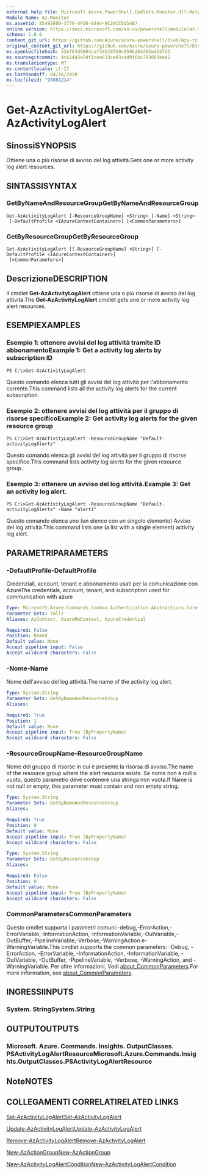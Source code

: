 ```yaml
---
external help file: Microsoft.Azure.PowerShell.Cmdlets.Monitor.dll-Help.xml
Module Name: Az.Monitor
ms.assetid: 85492E00-3776-4F20-A444-9C28CC6154B7
online version: https://docs.microsoft.com/en-us/powershell/module/az.monitor/get-azactivitylogalert
schema: 2.0.0
content_git_url: https://github.com/Azure/azure-powershell/blob/Azs-tzl/src/Monitor/Monitor/help/Get-AzActivityLogAlert.md
original_content_git_url: https://github.com/Azure/azure-powershell/blob/Azs-tzl/src/Monitor/Monitor/help/Get-AzActivityLogAlert.md
ms.openlocfilehash: 42ef63d9884cef45b107b9c959b264402e4347d1
ms.sourcegitcommit: 4c61442a2df1cee633ce93cad9f6bc793803baa2
ms.translationtype: MT
ms.contentlocale: it-IT
ms.lasthandoff: 04/16/2020
ms.locfileid: "93861214"
---
```

# <span data-ttu-id="fbe1d-101">Get-AzActivityLogAlert</span><span class="sxs-lookup"><span data-stu-id="fbe1d-101">Get-AzActivityLogAlert</span></span>

## <span data-ttu-id="fbe1d-102">Sinossi</span><span class="sxs-lookup"><span data-stu-id="fbe1d-102">SYNOPSIS</span></span>
<span data-ttu-id="fbe1d-103">Ottiene una o più risorse di avviso del log attività.</span><span class="sxs-lookup"><span data-stu-id="fbe1d-103">Gets one or more activity log alert resources.</span></span>

## <span data-ttu-id="fbe1d-104">SINTASSI</span><span class="sxs-lookup"><span data-stu-id="fbe1d-104">SYNTAX</span></span>

### <span data-ttu-id="fbe1d-105">GetByNameAndResourceGroup</span><span class="sxs-lookup"><span data-stu-id="fbe1d-105">GetByNameAndResourceGroup</span></span>
```
Get-AzActivityLogAlert [-ResourceGroupName] <String> [-Name] <String>
 [-DefaultProfile <IAzureContextContainer>] [<CommonParameters>]
```

### <span data-ttu-id="fbe1d-106">GetByResourceGroup</span><span class="sxs-lookup"><span data-stu-id="fbe1d-106">GetByResourceGroup</span></span>
```
Get-AzActivityLogAlert [[-ResourceGroupName] <String>] [-DefaultProfile <IAzureContextContainer>]
 [<CommonParameters>]
```

## <span data-ttu-id="fbe1d-107">Descrizione</span><span class="sxs-lookup"><span data-stu-id="fbe1d-107">DESCRIPTION</span></span>
<span data-ttu-id="fbe1d-108">Il cmdlet **Get-AzActivityLogAlert** ottiene una o più risorse di avviso del log attività.</span><span class="sxs-lookup"><span data-stu-id="fbe1d-108">The **Get-AzActivityLogAlert** cmdlet gets one or more activity log alert resources.</span></span>

## <span data-ttu-id="fbe1d-109">ESEMPI</span><span class="sxs-lookup"><span data-stu-id="fbe1d-109">EXAMPLES</span></span>

### <span data-ttu-id="fbe1d-110">Esempio 1: ottenere avvisi del log attività tramite ID abbonamento</span><span class="sxs-lookup"><span data-stu-id="fbe1d-110">Example 1: Get a activity log alerts by subscription ID</span></span>
```
PS C:\>Get-AzActivityLogAlert
```

<span data-ttu-id="fbe1d-111">Questo comando elenca tutti gli avvisi del log attività per l'abbonamento corrente.</span><span class="sxs-lookup"><span data-stu-id="fbe1d-111">This command lists all the activity log alerts for the current subscription.</span></span>

### <span data-ttu-id="fbe1d-112">Esempio 2: ottenere avvisi del log attività per il gruppo di risorse specifico</span><span class="sxs-lookup"><span data-stu-id="fbe1d-112">Example 2: Get activity log alerts for the given resource group</span></span>
```
PS C:\>Get-AzActivityLogAlert -ResourceGroupName "Default-activityLogAlerts"
```

<span data-ttu-id="fbe1d-113">Questo comando elenca gli avvisi del log attività per il gruppo di risorse specifico.</span><span class="sxs-lookup"><span data-stu-id="fbe1d-113">This command lists activity log alerts for the given resource group.</span></span>

### <span data-ttu-id="fbe1d-114">Esempio 3: ottenere un avviso del log attività.</span><span class="sxs-lookup"><span data-stu-id="fbe1d-114">Example 3: Get an activity log alert.</span></span>
```
PS C:\>Get-AzActivityLogAlert -ResourceGroupName "Default-activityLogAlerts" -Name "alert1"
```

<span data-ttu-id="fbe1d-115">Questo comando elenca uno (un elenco con un singolo elemento) Avviso del log attività.</span><span class="sxs-lookup"><span data-stu-id="fbe1d-115">This command lists one (a list with a single element) activity log alert.</span></span>

## <span data-ttu-id="fbe1d-116">PARAMETRI</span><span class="sxs-lookup"><span data-stu-id="fbe1d-116">PARAMETERS</span></span>

### <span data-ttu-id="fbe1d-117">-DefaultProfile</span><span class="sxs-lookup"><span data-stu-id="fbe1d-117">-DefaultProfile</span></span>
<span data-ttu-id="fbe1d-118">Credenziali, account, tenant e abbonamento usati per la comunicazione con Azure</span><span class="sxs-lookup"><span data-stu-id="fbe1d-118">The credentials, account, tenant, and subscription used for communication with azure</span></span>

```yaml
Type: Microsoft.Azure.Commands.Common.Authentication.Abstractions.Core.IAzureContextContainer
Parameter Sets: (All)
Aliases: AzContext, AzureRmContext, AzureCredential

Required: False
Position: Named
Default value: None
Accept pipeline input: False
Accept wildcard characters: False
```

### <span data-ttu-id="fbe1d-119">-Nome</span><span class="sxs-lookup"><span data-stu-id="fbe1d-119">-Name</span></span>
<span data-ttu-id="fbe1d-120">Nome dell'avviso del log attività.</span><span class="sxs-lookup"><span data-stu-id="fbe1d-120">The name of the activity log alert.</span></span>

```yaml
Type: System.String
Parameter Sets: GetByNameAndResourceGroup
Aliases:

Required: True
Position: 1
Default value: None
Accept pipeline input: True (ByPropertyName)
Accept wildcard characters: False
```

### <span data-ttu-id="fbe1d-121">-ResourceGroupName</span><span class="sxs-lookup"><span data-stu-id="fbe1d-121">-ResourceGroupName</span></span>
<span data-ttu-id="fbe1d-122">Nome del gruppo di risorse in cui è presente la risorsa di avviso.</span><span class="sxs-lookup"><span data-stu-id="fbe1d-122">The name of the resource group where the alert resource exists.</span></span>
<span data-ttu-id="fbe1d-123">Se nome non è null o vuoto, questo parametro deve contenere una stringa non vuota.</span><span class="sxs-lookup"><span data-stu-id="fbe1d-123">If Name is not null or empty, this parameter must contain and non empty string.</span></span>

```yaml
Type: System.String
Parameter Sets: GetByNameAndResourceGroup
Aliases:

Required: True
Position: 0
Default value: None
Accept pipeline input: True (ByPropertyName)
Accept wildcard characters: False
```

```yaml
Type: System.String
Parameter Sets: GetByResourceGroup
Aliases:

Required: False
Position: 0
Default value: None
Accept pipeline input: True (ByPropertyName)
Accept wildcard characters: False
```

### <span data-ttu-id="fbe1d-124">CommonParameters</span><span class="sxs-lookup"><span data-stu-id="fbe1d-124">CommonParameters</span></span>
<span data-ttu-id="fbe1d-125">Questo cmdlet supporta i parametri comuni:-debug,-ErrorAction,-ErrorVariable,-InformationAction,-InformationVariable,-OutVariable,-OutBuffer,-PipelineVariable,-Verbose,-WarningAction e-WarningVariable.</span><span class="sxs-lookup"><span data-stu-id="fbe1d-125">This cmdlet supports the common parameters: -Debug, -ErrorAction, -ErrorVariable, -InformationAction, -InformationVariable, -OutVariable, -OutBuffer, -PipelineVariable, -Verbose, -WarningAction, and -WarningVariable.</span></span> <span data-ttu-id="fbe1d-126">Per altre informazioni, Vedi [about_CommonParameters](http://go.microsoft.com/fwlink/?LinkID=113216).</span><span class="sxs-lookup"><span data-stu-id="fbe1d-126">For more information, see [about_CommonParameters](http://go.microsoft.com/fwlink/?LinkID=113216).</span></span>

## <span data-ttu-id="fbe1d-127">INGRESSI</span><span class="sxs-lookup"><span data-stu-id="fbe1d-127">INPUTS</span></span>

### <span data-ttu-id="fbe1d-128">System. String</span><span class="sxs-lookup"><span data-stu-id="fbe1d-128">System.String</span></span>

## <span data-ttu-id="fbe1d-129">OUTPUT</span><span class="sxs-lookup"><span data-stu-id="fbe1d-129">OUTPUTS</span></span>

### <span data-ttu-id="fbe1d-130">Microsoft. Azure. Commands. Insights. OutputClasses. PSActivityLogAlertResource</span><span class="sxs-lookup"><span data-stu-id="fbe1d-130">Microsoft.Azure.Commands.Insights.OutputClasses.PSActivityLogAlertResource</span></span>

## <span data-ttu-id="fbe1d-131">Note</span><span class="sxs-lookup"><span data-stu-id="fbe1d-131">NOTES</span></span>

## <span data-ttu-id="fbe1d-132">COLLEGAMENTI CORRELATI</span><span class="sxs-lookup"><span data-stu-id="fbe1d-132">RELATED LINKS</span></span>

[<span data-ttu-id="fbe1d-133">Set-AzActivityLogAlert</span><span class="sxs-lookup"><span data-stu-id="fbe1d-133">Set-AzActivityLogAlert</span></span>](./Set-AzActivityLogAlert.md)

[<span data-ttu-id="fbe1d-134">Update-AzActivityLogAlert</span><span class="sxs-lookup"><span data-stu-id="fbe1d-134">Update-AzActivityLogAlert</span></span>](./Update-AzActivityLogAlert.md)

[<span data-ttu-id="fbe1d-135">Remove-AzActivityLogAlert</span><span class="sxs-lookup"><span data-stu-id="fbe1d-135">Remove-AzActivityLogAlert</span></span>](./Remove-AzActivityLogAlert.md)

[<span data-ttu-id="fbe1d-136">New-AzActionGroup</span><span class="sxs-lookup"><span data-stu-id="fbe1d-136">New-AzActionGroup</span></span>](./New-AzActionGroup.md)

[<span data-ttu-id="fbe1d-137">New-AzActivityLogAlertCondition</span><span class="sxs-lookup"><span data-stu-id="fbe1d-137">New-AzActivityLogAlertCondition</span></span>](./Get-AzActivityLogAlertCondition.md)
